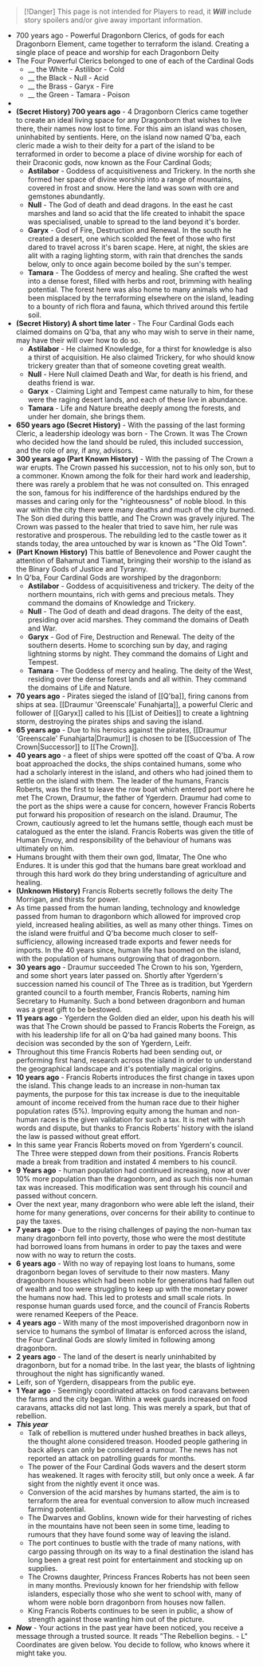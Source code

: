 >[!Danger]
>This page is not intended for Players to read, it ***Will*** include story spoilers and/or give away important information.


- 700 years ago - Powerful Dragonborn Clerics, of gods for each Dragonborn Element, came together to terraform the island. Creating a single place of peace and worship for each Dragonborn Deity
- The Four Powerful Clerics belonged  to one of each of the Cardinal Gods
	- __ the White - Astilibor - Cold
	- __ the Black - Null - Acid
	- __ the Brass - Garyx - Fire
	- __ the Green - Tamara - Poison
- 
- **(Secret History) 700 years ago** - 4 Dragonborn Clerics came together to create an ideal living space for any Dragonborn that wishes to live there, their names now lost to time. For this aim an island was chosen, uninhabited by sentients. Here, on the island now named Q'ba, each cleric made a wish to their deity for a part of the island to be terraformed in order to become a place of divine worship for each of their Draconic gods, now known as the Four Cardinal Gods;
	- **Astilabor** - Goddess of acquisitiveness and Trickery. In the north she formed her space of divine worship into a range of mountains, covered in frost and snow. Here the land was sown with ore and gemstones abundantly.
	- **Null** - The God of death and dead dragons. In the east he cast marshes and land so acid that the life created to inhabit the space was specialised, unable to spread to the land beyond it's border.
	- **Garyx** - God of Fire, Destruction and Renewal. In the south he created a desert, one which scolded the feet of those who first dared to travel across it's baren scape. Here, at night, the skies are alit with a raging lighting storm, with rain that drenches the sands below, only to once again become boiled by the sun's temper.
	- **Tamara** - The Goddess of mercy and healing. She crafted the west into a dense forest, filled with herbs and root, brimming with healing potential. The forest here was also home to many animals who had been misplaced by the terraforming elsewhere on the island, leading to a bounty of rich flora and fauna, which thrived around this fertile soil.
- **(Secret History) A short time later** - The Four Cardinal Gods each claimed domains on Q'ba, that any who may wish to serve in their name, may have their will over how to do so.
	- **Astilabor** - He claimed Knowledge, for a thirst for knowledge is also a thirst of acquisition. He also claimed Trickery, for who should know trickery greater than that of someone coveting great wealth.
	- **Null** - Here Null claimed Death and War, for death is his friend, and deaths friend is war. 
	- **Garyx** - Claiming Light and Tempest came naturally to him, for these were the raging desert lands, and each of these live in abundance.
	- **Tamara** - Life and Nature breathe deeply among the forests, and under her domain, she brings them.
- **650 years ago (Secret History)** - With the passing of the last forming Cleric, a leadership ideology was born - The Crown. It was The Crown who decided how the land should be ruled, this included succession, and the role of any, if any, advisors.
- **300 years ago (Part Known History)** - With the passing of The Crown a war erupts. The Crown passed his succession, not to his only son, but to a commoner. Known among the folk for their hard work and leadership, there was rarely a problem that he was not consulted on. This enraged the son, famous for his indifference of the hardships endured by the masses and caring only for the "righteousness" of noble blood. In this war within the city there were many deaths and much of the city burned. The Son died during this battle, and The Crown was gravely injured. The Crown was passed to the healer that tried to save him, her rule was restorative and prosperous. The rebuilding led to the castle tower as it stands today, the area untouched by war is known as "The Old Town".
- **(Part Known History)** This battle of Benevolence and Power caught the attention of Bahamut and Tiamat, bringing their worship to the island as the Binary Gods of Justice and Tyranny.
- In Q'ba, Four Cardinal Gods are worshiped by the dragonborn:
	- **Astilabor** - Goddess of acquisitiveness and trickery. The deity of the northern mountains, rich with gems and precious metals. They command the domains of Knowledge and Trickery.
	- **Null** - The God of death and dead dragons. The deity of the east, presiding over acid marshes. They command the domains of Death and War.
	- **Garyx** - God of Fire, Destruction and Renewal. The deity of the southern deserts. Home to scorching sun by day, and raging lightning storms by night. They command the domains of Light and Tempest.
	- **Tamara** - The Goddess of mercy and healing. The deity of the West, residing over the dense forest lands and all within. They command the domains of Life and Nature.
- **70 years ago** - Pirates sieged the island of [[Q'ba]], firing canons from ships at sea. [[Draumur 'Greenscale' Funahjarta]], a powerful Cleric and follower of [[Garyx]] called to his [[List of Deities]] to create a lightning storm, destroying the pirates ships and saving the island.
- **65 years ago** - Due to his heroics against the pirates, [[Draumur 'Greenscale' Funahjarta|Draumur]] is chosen to be [[Succession of The Crown|Successor]] to [[The Crown]].
- **40 years ago** - a fleet of ships were spotted off the coast of Q'ba. A row boat approached the docks, the ships contained humans, some who had a scholarly interest in the island, and others who had joined them to settle on the island with them. The leader of the humans, Francis Roberts, was the first to leave the row boat which entered port where he met The Crown, Draumur, the father of Ygerdern. Draumur had come to the port as the ships were a cause for concern, however Francis Roberts put forward his proposition of research on the island. Draumur, The Crown, cautiously agreed to let the humans settle, though each must be catalogued as the enter the island. Francis Roberts was given the title of Human Envoy, and responsibility of the behaviour of humans was ultimately on him.
- Humans brought with them their own god, Ilmatar, The One who Endures. It is under this god that the humans bare great workload and through this hard work do they bring understanding of agriculture and healing.
- **(Unknown History)** Francis Roberts secretly follows the deity The Morrigan, and thirsts for power.
- As time passed from the human landing, technology and knowledge passed from human to dragonborn which allowed for improved crop yield, increased healing abilities, as well as many other things. Times on the island were fruitful and Q'ba become much closer to self-sufficiency, allowing increased trade exports and fewer needs for imports. In the 40 years since, human life has boomed on the island, with the population of humans outgrowing that of dragonborn.
- **30 years ago** - Draumur succeeded The Crown to his son, Ygerdern, and some short years later passed on. Shortly after Ygerdern's succession named his council of The Three as is tradition, but Ygerdern granted council to a fourth member, Francis Roberts, naming him Secretary to Humanity. Such a bond between dragonborn and human was a great gift to be bestowed.
- **11 years ago** - Ygerdern the Golden died an elder, upon his death his will was that The Crown should be passed to Francis Roberts the Foreign, as with his leadership life for all on Q'ba had gained many boons. This decision was seconded by the son of Ygerdern, Leifr.
- Throughout this time Francis Roberts had been sending out, or performing first hand, research across the island in order to understand the geographical landscape and it's potentially magical origins.
- **10 years ago** - Francis Roberts introduces the first change in taxes upon the island. This change leads to an increase in non-human tax payments, the purpose for this tax increase is due to the inequitable amount of income received from the human race due to their higher population rates (5%). Improving equity among the human and non-human races is the given validation for such a tax. It is met with harsh words and dispute, but thanks to Francis Roberts' history with the island the law is passed without great effort.
- In this same year Francis Roberts moved on from Ygerdern's council. The Three were stepped down from their positions. Francis Roberts made a break from tradition and instated 4 members to his council.
- **9 Years ago** - human population had continued increasing, now at over 10% more population than the dragonborn, and as such this non-human tax was increased. This modification was sent through his council and passed without concern.
- Over the next year, many dragonborn who were able left the island, their home for many generations, over concerns for their ability to continue to pay the taxes.
- **7 years ago** - Due to the rising challenges of paying the non-human tax many dragonborn fell into poverty, those who were the most destitute had borrowed loans from humans in order to pay the taxes and were now with no way to return the costs.
- **6 years ago** - With no way of repaying lost loans to humans, some dragonborn began loves of servitude to their now masters. Many dragonborn houses which had been noble for generations had fallen out of wealth and too were struggling to keep up with the monetary power the humans now had. This led to protests and small scale riots. In response human guards used force, and the council of Francis Roberts were renamed Keepers of the Peace.
- **4 years ago** - With many of the most impoverished dragonborn now in service to humans the symbol of Ilmatar is enforced across the island, the Four Cardinal Gods are slowly limited in following among dragonborn. 
- **2 years ago** - The land of the desert is nearly uninhabited by dragonborn, but for a nomad tribe. In the last year, the blasts of lightning throughout the night has significantly waned. 
- Leifr, son of Ygerdern, disappears from the public eye.
- **1 Year ago** - Seemingly coordinated attacks on food caravans between the farms and the city began. Within a week guards increased on food caravans, attacks did not last long. This was merely a spark, but that of rebellion.
- ***This year*** 
	- Talk of rebellion is muttered under hushed breathes in back alleys, the thought alone considered treason. Hooded people gathering in back alleys can only be considered a rumour. The news has not reported an attack on patrolling guards for months.
	- The power of the Four Cardinal Gods wavers and the desert storm has weakened. It rages with ferocity still, but only once a week. A far sight from the nightly event it once was.
	- Conversion of the acid marshes by humans started, the aim is to terraform the area for eventual conversion to allow much increased farming potential.
	- The Dwarves and Goblins, known wide for their harvesting of riches in the mountains have not been seen in some time, leading to rumours that they have found some way of leaving the island.
	- The port continues to bustle with the trade of many nations, with cargo passing through on its way to a final destination the island has long been a great rest point for entertainment and stocking up on supplies.
	- The Crowns daughter, Princess Frances Roberts has not been seen in many months. Previously known for her friendship with fellow islanders, especially those who she went to school with, many of whom were noble born dragonborn from houses now fallen.
	- King Francis Roberts continues to be seen in public, a show of strength against those wanting him out of the picture.
- ***Now*** - Your actions in the past year have been noticed, you receive a message through a trusted source. It reads "The Rebellion begins. - L" Coordinates are given below. You decide to follow, who knows where it might take you.